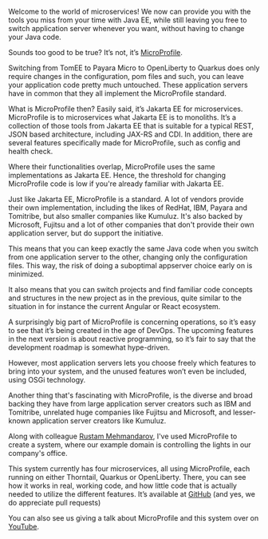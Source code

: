 Welcome to the world of microservices! We now can provide you with the tools you miss from your time with Java EE, while still leaving you free to switch application server whenever you want, without having to change your Java code.

Sounds too good to be true? It’s not, it’s <a href="https://microprofile.io">MicroProfile</a>.

Switching from TomEE to Payara Micro to OpenLiberty to Quarkus does only require changes in the configuration, pom files and such, you can leave your application code pretty much untouched. These application servers have in common that they all implement the MicroProfile standard.

What is MicroProfile then? Easily said, it’s Jakarta EE for microservices. MicroProfile is to microservices what Jakarta EE is to monoliths. It’s a collection of those tools from Jakarta EE that is suitable for a typical REST, JSON based architecture, including JAX-RS and CDI. In addition, there are several features specifically made for MicroProfile, such as config and health check.

Where their functionalities overlap, MicroProfile uses the same implementations as Jakarta EE. Hence, the threshold for changing MicroProfile code is low if you're already familiar with Jakarta EE.

Just like Jakarta EE, MicroProfile is a standard. A lot of vendors provide their own implementation, including the likes of RedHat, IBM, Payara and Tomitribe, but also smaller companies like Kumuluz. It's also backed by Microsoft, Fujitsu and a lot of other companies that don't provide their own application server, but do support the initiative.

This means that you can keep exactly the same Java code when you switch from one application server to the other, changing only the configuration files. This way, the risk of doing a suboptimal appserver choice early on is minimized.

It also means that you can switch projects and find familiar code concepts and structures in the new project as in the previous, quite similar to the situation in for instance the current Angular or React ecosystem.	

A surprisingly big part of MicroProfile is concerning operations, so it’s easy to see that it’s being created in the age of DevOps. The upcoming features in the next version is about reactive programming, so it’s fair to say that the development roadmap is somewhat hype-driven.

However, most application servers lets you choose freely which features to bring into your system, and the unused features won’t even be included, using OSGi technology.

Another thing that's fascinating with MicroProfile, is the diverse and broad backing they have from large application server creators such as IBM and Tomitribe, unrelated huge companies like Fujitsu and Microsoft, and lesser-known application server creators like Kumuluz.

Along with colleague <a href="https://mehmandarov.com">Rustam Mehmandarov</a>, I've used MicroProfile to create a system, where our example domain is controlling the lights in our company's office.

This system currently has four microservices, all using MicroProfile, each running on either Thorntail, Quarkus or OpenLiberty. There, you can see how it works in real, working code, and how little code that is actually needed to utilize the different features. It’s available at <a href="https://github.com/mehmandarov/microprofile-iot/issues">GitHub</a> (and yes, we do appreciate pull requests)

You can also see us giving a talk about MicroProfile and this system over on <a href="https://www.youtube.com/watch?v=Kp5NRcbDvOk">YouTube</a>.
